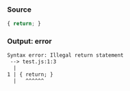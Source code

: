 ### Source
```js
{ return; }
```

### Output: error
```txt
Syntax error: Illegal return statement
 --> test.js:1:3
  |
1 | { return; }
  |   ^^^^^^ 
```
